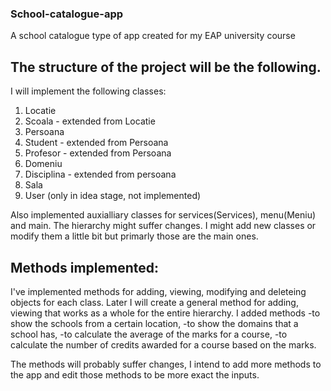 ### School-catalogue-app
A school catalogue type of app created for my EAP university course

## The structure of the project will be the following.

I will implement the following classes:
1. Locatie
2. Scoala - extended from Locatie
3. Persoana
4. Student - extended from Persoana
5. Profesor - extended from Persoana
6. Domeniu
7. Disciplina - extended from persoana
8. Sala
9. User (only in idea stage, not implemented)

Also implemented auxialliary classes for services(Services), menu(Meniu) and main.
The hierarchy might suffer changes. I might add new classes or modify them a little bit but primarly those are the main ones.

## Methods implemented:
I've implemented methods for adding, viewing, modifying and deleteing objects for each class. Later I will create a general method for adding, viewing that works as a whole for the entire hierarchy. I added methods
-to show the schools from a certain location, 
-to show the domains that a school has, 
-to calculate the average of the marks for a course,
-to calculate the number of credits awarded for a course based on the marks.

The methods will probably suffer changes, I intend to add more methods to the app and edit those methods to be more exact the inputs.
